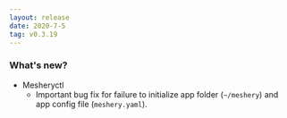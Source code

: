 ```yaml
---
layout: release
date: 2020-7-5
tag: v0.3.19
---
```


### What's new?

- Mesheryctl
  - Important bug fix for failure to initialize app folder (`~/meshery`) and app config file (`meshery.yaml`).

